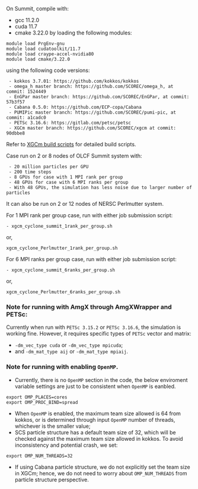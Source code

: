 On Summit, compile with:
 - gcc 11.2.0
 - cuda 11.7
 - cmake 3.22.0
by loading the following modules:
```
module load PrgEnv-gnu
module load cudatoolkit/11.7
module load craype-accel-nvidia80
module load cmake/3.22.0
```
using the following code versions:
```
 - kokkos 3.7.01: https://github.com/kokkos/kokkos
 - omega_h master branch: https://github.com/SCOREC/omega_h, at commit: 1524449
 - EnGPar master branch: https://github.com/SCOREC/EnGPar, at commit: 57b3f57
 - Cabana 0.5.0: https://github.com/ECP-copa/Cabana
 - PUMIPic master branch: https://github.com/SCOREC/pumi-pic, at commit: a1cadc0
 - PETSc 3.16.6: https://gitlab.com/petsc/petsc
 - XGCm master branch: https://github.com/SCOREC/xgcm at commit: 90dbbe8
```
Refer to [XGCm build scripts](https://github.com/zhangchonglin/XGCm_build_scripts/tree/main/Perlmutter/Perlmutter_gcc11.2.0_cuda11.7_kokkos3.7.01) for detailed build scripts.

Case run on 2 or 8 nodes of OLCF Summit system with:
```
 - 20 million particles per GPU
 - 200 time steps
 - 8 GPUs for case with 1 MPI rank per group
 - 48 GPUs for case with 6 MPI ranks per group
 - With 48 GPUs, the simulation has less noise due to larger number of particles
```
It can also be run on 2 or 12 nodes of NERSC Perlmutter system.

For 1 MPI rank per group case, run with either job submission script:
```
- xgcm_cyclone_summit_1rank_per_group.sh
```
or,
```
xgcm_cyclone_Perlmutter_1rank_per_group.sh
```

For 6 MPI ranks per group case, run with either job submission script:
```
- xgcm_cyclone_summit_6ranks_per_group.sh
```
or,
```
xgcm_cyclone_Perlmutter_6ranks_per_group.sh
```

### Note for running with AmgX through AmgXWrapper and PETSc:
Currently when run with `PETSc 3.15.2` or `PETSc 3.16.6`, the simulation is
 working fine. However, it requires specific types of `PETSc` vector and matrix:
  - `-dm_vec_type cuda` or `-dm_vec_type mpicuda`;
  - and `-dm_mat_type aij` or `-dm_mat_type mpiaij`.

### Note for running with enabling `OpenMP`.
  - Currently, there is no `OpenMP` section in the code, the below enviroment
     variable settings are just to be consistent when `OpenMP` is eanbled. 
```
export OMP_PLACES=cores
export OMP_PROC_BIND=spread
```
  - When `OpenMP` is enabled, the maximum team size allowed is 64 from kokkos,
    or is determined through input `OpenMP` number of threads, whichever is the
    smaller value;
  - SCS particle structure has a default team size of 32, which will be checked
    against the maximum team size allowed in kokkos. To avoid inconsistency and
    potential crash, we set:
```
export OMP_NUM_THREADS=32
```
  - If using Cabana particle structure, we do not explicitly set the team size
    in XGCm; hence, we do not need to worry about `OMP_NUM_THREADS` from
    particle structure perspective.
